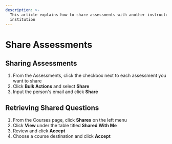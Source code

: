 ```yaml
---
description: >-
  This article explains how to share assessments with another instructor at your
  institution
---
```


# Share Assessments

## Sharing Assessments

1. From the Assessments, click the checkbox next to each assessment you want to share
2. Click **Bulk Actions** and select **Share**
3. Input the person's email and click **Share**

## Retrieving Shared Questions

1. From the Courses page, click **Shares** on the left menu
2. Click **View** under the table titled **Shared With Me**
3. Review and click **Accept**
4. Choose a course destination and click **Accept**
